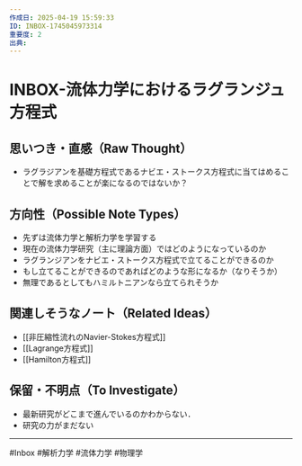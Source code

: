 ```yaml
---
作成日: 2025-04-19 15:59:33
ID: INBOX-1745045973314
重要度: 2
出典:
---
```



# INBOX-流体力学におけるラグランジュ方程式

## 思いつき・直感（Raw Thought）

- ラグラジアンを基礎方程式であるナビエ・ストークス方程式に当てはめることで解を求めることが楽になるのではないか？

## 方向性（Possible Note Types）

- 先ずは流体力学と解析力学を学習する
- 現在の流体力学研究（主に理論方面）ではどのようになっているのか
- ラグランジアンをナビエ・ストークス方程式で立てることができるのか
- もし立てることができるのであればどのような形になるか（なりそうか）
- 無理であるとしてもハミルトニアンなら立てられそうか

## 関連しそうなノート（Related Ideas）

- [[非圧縮性流れのNavier-Stokes方程式]]
- [[Lagrange方程式]]
- [[Hamilton方程式]]

## 保留・不明点（To Investigate）

- 最新研究がどこまで進んでいるのかわからない．
- 研究の力がまだない

---
#Inbox #解析力学 #流体力学 #物理学